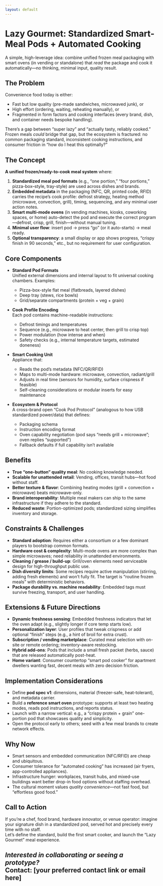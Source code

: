 ```yaml
---
layout: default
---
```


# Lazy Gourmet: Standardized Smart-Meal Pods + Automated Cooking

A simple, high-leverage idea: combine unified frozen meal packaging with smart ovens (in vending or standalone) that *read* the package and cook it automatically—no thinking, minimal input, quality result.

## The Problem

Convenience food today is either:
- Fast but low quality (pre-made sandwiches, microwaved junk), or  
- High effort (ordering, waiting, reheating manually), or  
- Fragmented in form factors and cooking interfaces (every brand, dish, and container needs bespoke handling).

There’s a gap between “super lazy” and “actually tasty, reliably cooked.” Frozen meals *could* bridge that gap, but the ecosystem is fractured: no common packaging standard, inconsistent cooking instructions, and consumer friction in “how do I heat this optimally?”

## The Concept

**A unified frozen/ready-to-cook meal system** where:

1. **Standardized meal pod formats** (e.g., “one portion,” “four portions,” pizza-box–style, tray-style) are used across dishes and brands.  
2. **Embedded metadata** in the packaging (NFC, QR, printed code, RFID) carries the recipe’s cook profile: defrost strategy, heating method (microwave, convection, grill), timing, sequencing, and any minimal user action notes.  
3. **Smart multi-mode ovens** (in vending machines, kiosks, coworking spaces, or home) auto-detect the pod and execute the correct program—defrost, crisp, grill, finish—without manual tuning.  
4. **Minimal user flow**: insert pod → press “go” (or it auto-starts) → meal ready.  
5. **Optional transparency**: a small display or app shows progress, “crispy finish in 90 seconds,” etc., but no requirement for user configuration.

## Core Components

- **Standard Pod Formats**  
  Unified external dimensions and internal layout to fit universal cooking chambers. Examples:  
  - Pizza-box-style flat meal (flatbreads, layered dishes)  
  - Deep tray (stews, rice bowls)  
  - Grid/separate compartments (protein + veg + grain)  

- **Cook Profile Encoding**  
  Each pod contains machine-readable instructions:  
  - Defrost timings and temperatures  
  - Sequence (e.g., microwave to heat center, then grill to crisp top)  
  - Power modulation (how intense and when)  
  - Safety checks (e.g., internal temperature targets, estimated doneness)  

- **Smart Cooking Unit**  
  Appliance that:  
  - Reads the pod’s metadata (NFC/QR/RFID)  
  - Maps to multi-mode hardware: microwave, convection, radiant/grill  
  - Adjusts in real time (sensors for humidity, surface crispness if feasible)  
  - Self-cleaning considerations or modular inserts for easy maintenance  

- **Ecosystem & Protocol**  
  A cross-brand open “Cook Pod Protocol” (analogous to how USB standardized power/data) that defines:  
  - Packaging schema  
  - Instruction encoding format  
  - Oven capability negotiation (pod says “needs grill + microwave”; oven replies “supported”)  
  - Fallback defaults if full capability isn’t available  

## Benefits

- **True “one-button” quality meal**: No cooking knowledge needed.  
- **Scalable for unattended retail**: Vending, offices, transit hubs—hot food without staff.  
- **Better texture & flavor**: Combining heating modes (grill + convection + microwave) beats microwave-only.  
- **Brand interoperability**: Multiple meal makers can ship to the same infrastructure if they adhere to the standard.  
- **Reduced waste**: Portion-optimized pods; standardized sizing simplifies inventory and storage.  

## Constraints & Challenges

- **Standard adoption**: Requires either a consortium or a few dominant players to bootstrap common formats.  
- **Hardware cost & complexity**: Multi-mode ovens are more complex than simple microwaves; need reliability in unattended environments.  
- **Cleaning / grease / build-up**: Grill/oven elements need serviceable design for high-throughput public use.  
- **Dish diversity limits**: Some recipes require active manipulation (stirring, adding fresh elements) and won’t fully fit. The target is “routine frozen meals” with deterministic behaviors.  
- **Package durability vs. machine readability**: Embedded tags must survive freezing, transport, and user handling.

## Extensions & Future Directions

- **Dynamic freshness sensing**: Embedded freshness indicators that let the oven adapt (e.g., slightly longer if core temp starts low).  
- **Personalization layer**: User profiles that tweak crispness or add optional “finish” steps (e.g., a hint of broil for extra crust).  
- **Subscription / vending marketplace**: Curated meal selection with on-site or remote ordering; inventory-aware restocking.  
- **Hybrid add-ons**: Pods that include a small fresh packet (herbs, sauce) that are released automatically post-heat.  
- **Home variant**: Consumer countertop “smart pod cooker” for apartment dwellers wanting fast, decent meals with zero decision friction.

## Implementation Considerations

- Define **pod spec v1**: dimensions, material (freezer-safe, heat-tolerant), and metadata carrier.  
- Build a **reference smart oven** prototype: supports at least two heating modes, reads pod instructions, and reports status.  
- Launch with a narrow vertical: e.g., a “crispy protein + grain” one-portion pod that showcases quality and simplicity.  
- Open the protocol early to others; seed with a few meal brands to create network effects.

## Why Now

- Smart sensors and embedded communication (NFC/RFID) are cheap and ubiquitous.  
- Consumer tolerance for “automated cooking” has increased (air fryers, app-controlled appliances).  
- Infrastructure hunger: workplaces, transit hubs, and mixed-use buildings want better drop-in food options without staffing overhead.  
- The cultural moment values *quality convenience*—not fast food, but “effortless good food.”

## Call to Action

If you’re a chef, food brand, hardware innovator, or venue operator: imagine your signature dish in a standardized pod, served hot and precisely every time with no staff.  
Let’s define the standard, build the first smart cooker, and launch the “Lazy Gourmet” meal experience.

*Interested in collaborating or seeing a prototype?*  
Contact: [your preferred contact link or email here]  
---

<script src="https://giscus.app/client.js"
        data-repo="akrafts-gpt/simple-static-site"
        data-repo-id="R_kgDOPWwKHQ"
        data-category="Ideas"
        data-category-id="DIC_kwDOPWwKHc4CtsPi"
        data-mapping="pathname"
        data-strict="0"
        data-reactions-enabled="1"
        data-emit-metadata="1"
        data-input-position="bottom"
        data-theme="preferred_color_scheme"
        data-lang="en"
        data-loading="lazy"
        crossorigin="anonymous"
        async>
</script>

